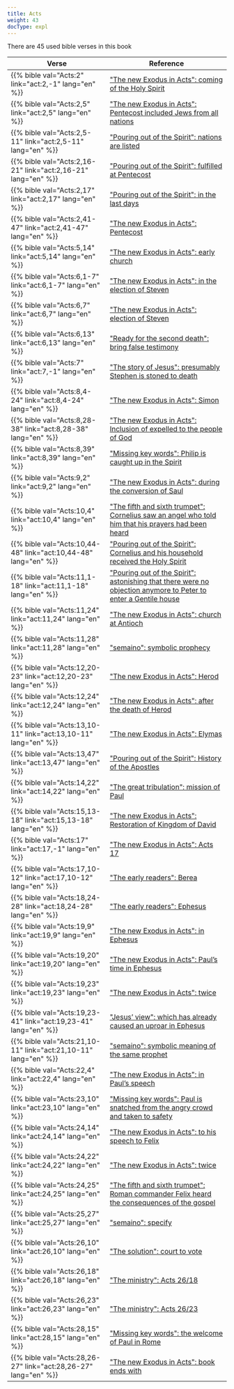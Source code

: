 ```yaml
---
title: Acts
weight: 43
docType: expl
---
```


There are 45 used bible verses in this book

| Verse | Reference |
|-------|-----------|
| {{% bible val="Acts:2" link="act:2,-1" lang="en" %}} | ["The new Exodus in Acts": coming of the Holy Spirit](/expl/../expl/background/israel/the-second-exodus#a809) |
| {{% bible val="Acts:2,5" link="act:2,5" lang="en" %}} | ["The new Exodus in Acts": Pentecost included Jews from all nations](/expl/../expl/background/israel/the-second-exodus#a809) |
| {{% bible val="Acts:2,5-11" link="act:2,5-11" lang="en" %}} | ["Pouring out of the Spirit": nations are listed](/expl/../expl/background/israel/the-church-is-part-of-israel#a1c3) |
| {{% bible val="Acts:2,16-21" link="act:2,16-21" lang="en" %}} | ["Pouring out of the Spirit": fulfilled at Pentecost](/expl/../expl/background/israel/the-church-is-part-of-israel#a1c3) |
| {{% bible val="Acts:2,17" link="act:2,17" lang="en" %}} | ["Pouring out of the Spirit": in the last days](/expl/../expl/background/israel/the-church-is-part-of-israel#a1c3) |
| {{% bible val="Acts:2,41-47" link="act:2,41-47" lang="en" %}} | ["The new Exodus in Acts": Pentecost](/expl/../expl/background/israel/the-second-exodus#a809) |
| {{% bible val="Acts:5,14" link="act:5,14" lang="en" %}} | ["The new Exodus in Acts": early church](/expl/../expl/background/israel/the-second-exodus#a809) |
| {{% bible val="Acts:6,1-7" link="act:6,1-7" lang="en" %}} | ["The new Exodus in Acts": in the election of Steven](/expl/../expl/background/israel/the-second-exodus#a809) |
| {{% bible val="Acts:6,7" link="act:6,7" lang="en" %}} | ["The new Exodus in Acts": election of Steven](/expl/../expl/background/israel/the-second-exodus#a809) |
| {{% bible val="Acts:6,13" link="act:6,13" lang="en" %}} | ["Ready for the second death": bring false testimony](/expl/../expl/content/paradise/the-new-jerusalem#0819) |
| {{% bible val="Acts:7" link="act:7,-1" lang="en" %}} | ["The story of Jesus": presumably Stephen is stoned to death](/expl/../expl/bible/daniel/the-70-year-weeks#6576) |
| {{% bible val="Acts:8,4-24" link="act:8,4-24" lang="en" %}} | ["The new Exodus in Acts": Simon](/expl/../expl/background/israel/the-second-exodus#a809) |
| {{% bible val="Acts:8,28-38" link="act:8,28-38" lang="en" %}} | ["The new Exodus in Acts": Inclusion of expelled to the people of God](/expl/../expl/background/israel/the-second-exodus#a809) |
| {{% bible val="Acts:8,39" link="act:8,39" lang="en" %}} | ["Missing key words": Philip is caught up in the Spirit](/expl/../expl/topics/others/the-rapture#7612) |
| {{% bible val="Acts:9,2" link="act:9,2" lang="en" %}} | ["The new Exodus in Acts": during the conversion of Saul](/expl/../expl/background/israel/the-second-exodus#a809) |
| {{% bible val="Acts:10,4" link="act:10,4" lang="en" %}} | ["The fifth and sixth trumpet": Cornelius saw an angel who told him that his prayers had been heard](/expl/../expl/content/trumpets/the-trumpets-in-revelation#403f) |
| {{% bible val="Acts:10,44-48" link="act:10,44-48" lang="en" %}} | ["Pouring out of the Spirit": Cornelius and his household received the Holy Spirit](/expl/../expl/background/israel/the-church-is-part-of-israel#a1c3) |
| {{% bible val="Acts:11,1-18" link="act:11,1-18" lang="en" %}} | ["Pouring out of the Spirit": astonishing that there were no objection anymore to Peter to enter a Gentile house](/expl/../expl/background/israel/the-church-is-part-of-israel#a1c3) |
| {{% bible val="Acts:11,24" link="act:11,24" lang="en" %}} | ["The new Exodus in Acts": church at Antioch](/expl/../expl/background/israel/the-second-exodus#a809) |
| {{% bible val="Acts:11,28" link="act:11,28" lang="en" %}} | ["semaino": symbolic prophecy](/expl/../expl/background/literature/literally-or-symbolic#e9fa) |
| {{% bible val="Acts:12,20-23" link="act:12,20-23" lang="en" %}} | ["The new Exodus in Acts": Herod](/expl/../expl/background/israel/the-second-exodus#a809) |
| {{% bible val="Acts:12,24" link="act:12,24" lang="en" %}} | ["The new Exodus in Acts": after the death of Herod](/expl/../expl/background/israel/the-second-exodus#a809) |
| {{% bible val="Acts:13,10-11" link="act:13,10-11" lang="en" %}} | ["The new Exodus in Acts": Elymas](/expl/../expl/background/israel/the-second-exodus#a809) |
| {{% bible val="Acts:13,47" link="act:13,47" lang="en" %}} | ["Pouring out of the Spirit": History of the Apostles](/expl/../expl/background/israel/the-church-is-part-of-israel#a1c3) |
| {{% bible val="Acts:14,22" link="act:14,22" lang="en" %}} | ["The great tribulation": mission of Paul](/expl/../expl/content/army/the-end-time-and-the-great-tribulation#a3b5) |
| {{% bible val="Acts:15,13-18" link="act:15,13-18" lang="en" %}} | ["The new Exodus in Acts": Restoration of Kingdom of David](/expl/../expl/background/israel/the-second-exodus#a809) |
| {{% bible val="Acts:17" link="act:17,-1" lang="en" %}} | ["The new Exodus in Acts": Acts 17](/expl/../expl/background/israel/the-second-exodus#a809) |
| {{% bible val="Acts:17,10-12" link="act:17,10-12" lang="en" %}} | ["The early readers": Berea](/expl/../expl/background/literature/full-of-biblical-references#d805) |
| {{% bible val="Acts:18,24-28" link="act:18,24-28" lang="en" %}} | ["The early readers": Ephesus](/expl/../expl/background/literature/full-of-biblical-references#d805) |
| {{% bible val="Acts:19,9" link="act:19,9" lang="en" %}} | ["The new Exodus in Acts": in Ephesus](/expl/../expl/background/israel/the-second-exodus#a809) |
| {{% bible val="Acts:19,20" link="act:19,20" lang="en" %}} | ["The new Exodus in Acts": Paul’s time in Ephesus](/expl/../expl/background/israel/the-second-exodus#a809) |
| {{% bible val="Acts:19,23" link="act:19,23" lang="en" %}} | ["The new Exodus in Acts": twice](/expl/../expl/background/israel/the-second-exodus#a809) |
| {{% bible val="Acts:19,23-41" link="act:19,23-41" lang="en" %}} | ["Jesus’ view": which has already caused an uproar in Ephesus](/expl/../expl/content/letters/the-letter-to-the-church-in-ephesus#c6bc) |
| {{% bible val="Acts:21,10-11" link="act:21,10-11" lang="en" %}} | ["semaino": symbolic meaning of the same prophet](/expl/../expl/background/literature/literally-or-symbolic#e9fa) |
| {{% bible val="Acts:22,4" link="act:22,4" lang="en" %}} | ["The new Exodus in Acts": in Paul’s speech](/expl/../expl/background/israel/the-second-exodus#a809) |
| {{% bible val="Acts:23,10" link="act:23,10" lang="en" %}} | ["Missing key words": Paul is snatched from the angry crowd and taken to safety](/expl/../expl/topics/others/the-rapture#7612) |
| {{% bible val="Acts:24,14" link="act:24,14" lang="en" %}} | ["The new Exodus in Acts": to his speech to Felix](/expl/../expl/background/israel/the-second-exodus#a809) |
| {{% bible val="Acts:24,22" link="act:24,22" lang="en" %}} | ["The new Exodus in Acts": twice](/expl/../expl/background/israel/the-second-exodus#a809) |
| {{% bible val="Acts:24,25" link="act:24,25" lang="en" %}} | ["The fifth and sixth trumpet": Roman commander Felix heard the consequences of the gospel](/expl/../expl/content/trumpets/the-trumpets-in-revelation#403f) |
| {{% bible val="Acts:25,27" link="act:25,27" lang="en" %}} | ["semaino": specify](/expl/../expl/background/literature/literally-or-symbolic#e9fa) |
| {{% bible val="Acts:26,10" link="act:26,10" lang="en" %}} | ["The solution": court to vote](/expl/../expl/content/letters/the-letter-to-the-church-in-pergamon#72a9) |
| {{% bible val="Acts:26,18" link="act:26,18" lang="en" %}} | ["The ministry": Acts 26/18](/expl/../expl/background/israel/the-church-is-part-of-israel#121f) |
| {{% bible val="Acts:26,23" link="act:26,23" lang="en" %}} | ["The ministry": Acts 26/23](/expl/../expl/background/israel/the-church-is-part-of-israel#121f) |
| {{% bible val="Acts:28,15" link="act:28,15" lang="en" %}} | ["Missing key words": the welcome of Paul in Rome](/expl/../expl/topics/others/the-rapture#7612) |
| {{% bible val="Acts:28,26-27" link="act:28,26-27" lang="en" %}} | ["The new Exodus in Acts": book ends with](/expl/../expl/background/israel/the-second-exodus#a809) |
